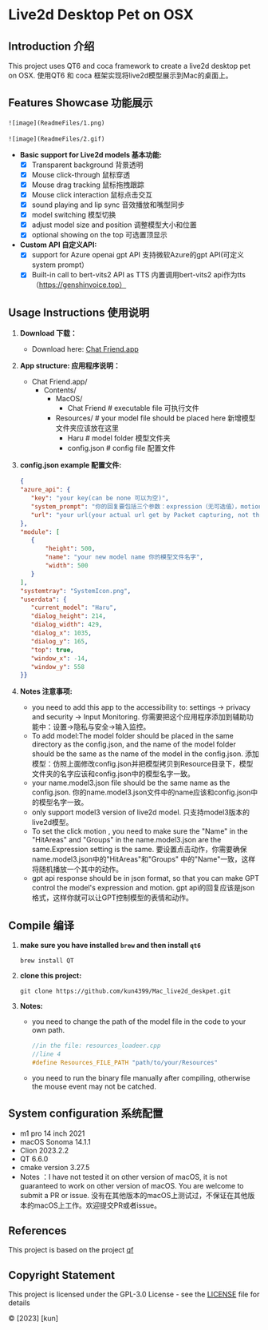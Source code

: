 # Live2d Desktop Pet on OSX

## Introduction 介绍

This project uses QT6 and coca framework to create a live2d desktop pet on OSX.
使用QT6 和 coca 框架实现将live2d模型展示到Mac的桌面上。

## Features Showcase 功能展示
    ![image](ReadmeFiles/1.png)

    ![image](ReadmeFiles/2.gif)

- **Basic support for Live2d models 基本功能:**
    - [x] Transparent background 背景透明
    - [x] Mouse click-through 鼠标穿透
    - [x] Mouse drag tracking 鼠标拖拽跟踪
    - [x] Mouse click interaction 鼠标点击交互
    - [x] sound playing and lip sync 音效播放和嘴型同步
    - [x] model switching 模型切换
    - [x] adjust model size and position 调整模型大小和位置
    - [x] optional showing on the top 可选置顶显示
- **Custom API 自定义API:**
    - [x] support for Azure openai gpt API 支持微软Azure的gpt API(可定义system prompt）
    - [x] Built-in call to bert-vits2 API as TTS 内置调用bert-vits2 api作为tts（https://genshinvoice.top）

## Usage Instructions 使用说明

1. **Download 下载：**
    - Download here: [Chat Friend.app](https://github.com/kun4399/Mac_live2d_deskpet/releases/tag/v0.1.0-alpha)

2. **App structure: 应用程序说明：**
    - Chat Friend.app/
        - Contents/
            - MacOS/
                - Chat Friend # executable file 可执行文件
            - Resources/ # your model file should be placed here 新增模型文件夹应该放在这里
                - Haru # model folder 模型文件夹
                - config.json # config file 配置文件

3. **config.json example 配置文件:**
     ```json
   {
    "azure_api": {
        "key": "your key(can be none 可以为空)",
        "system_prompt": "你的回复要包括三个参数：expression（无可选值），motion（可选 Idle），message,需要json格式回复,无特殊符号,简洁回答。",
        "url": "your url(your actual url get by Packet capturing, not the azure url!! can be none) 这里填实际请求的url（需要通过抓包获取，而不是Azure 给的url）可以为空"
    },
    "module": [
        {
            "height": 500, 
            "name": "your new model name 你的模型文件名字",
            "width": 500
        }
    ],
    "systemtray": "SystemIcon.png",
    "userdata": {
        "current_model": "Haru",
        "dialog_height": 214,
        "dialog_width": 429,
        "dialog_x": 1035,
        "dialog_y": 165,
        "top": true,
        "window_x": -14,
        "window_y": 558
    }}
    ```
4. **Notes 注意事项:**
    - you need to add this app to the accessibility to: settings -> privacy and security -> Input Monitoring. 你需要把这个应用程序添加到辅助功能中：设置->隐私与安全->输入监控。
    - To add model:The model folder should be placed in the same directory as the config.json, and the name of the model
      folder should be the same as the name of the model in the config.json.
      添加模型：仿照上面修改config.json并把模型拷贝到Resource目录下，模型文件夹的名字应该和config.json中的模型名字一致。
    - your name.model3.json file should be the same name as the config.json. 你的name.model3.json文件中的name应该和config.json中的模型名字一致。
    - only support model3 version of live2d model. 只支持model3版本的live2d模型。
    - To set the click motion , you need to make sure the "Name" in the "HitAreas" and "Groups" in the name.model3.json
      are the same.Expression setting is the same. 要设置点击动作，你需要确保name.model3.json中的"HitAreas"和"Groups"
      中的"Name"一致，这样将随机播放一个其中的动作。
    - gpt api response should be in json format, so that you can make GPT control the model's expression and motion. gpt
      api的回复应该是json格式，这样你就可以让GPT控制模型的表情和动作。

## Compile 编译

1. **make sure you have installed `brew` and then install `qt6`**
    ```shell
    brew install QT
    ```
2. **clone this project:**
    ```shell
    git clone https://github.com/kun4399/Mac_live2d_deskpet.git
    ```

3. **Notes:**
   - you need to change the path of the model file in the code to your own path.
       ```c++
       //in the file: resources_loadeer.cpp
       //line 4
      #define Resources_FILE_PATH "path/to/your/Resources"
       ```
   - you need to run the binary file manually after compiling, otherwise the mouse event may not be catched.

## System configuration 系统配置

- m1 pro 14 inch 2021
- macOS Sonoma 14.1.1
- Clion 2023.2.2
- QT 6.6.0
- cmake version 3.27.5
- Notes ：I have not tested it on other version of macOS, it is not guaranteed to work on other version of macOS. You are
  welcome to submit a PR or issue. 没有在其他版本的macOS上测试过，不保证在其他版本的macOS上工作。欢迎提交PR或者issue。

## References

This project is based on the project [qf](https://github.com/Serenaito/qf)

## Copyright Statement

This project is licensed under the GPL-3.0 License - see the [LICENSE](LICENSE) file for details

© [2023] [kun]
